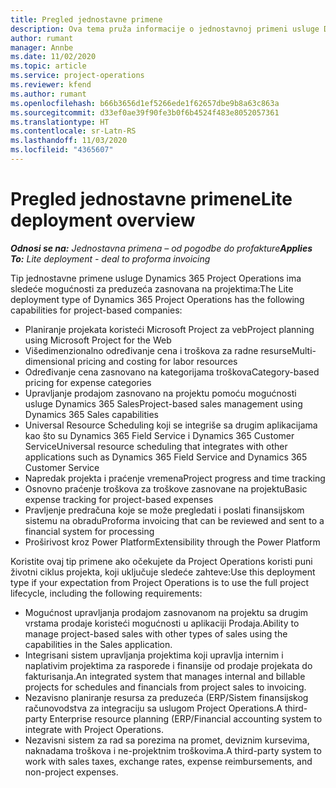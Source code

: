 ```yaml
---
title: Pregled jednostavne primene
description: Ova tema pruža informacije o jednostavnoj primeni usluge Dynamics 365 Project Operations.
author: rumant
manager: Annbe
ms.date: 11/02/2020
ms.topic: article
ms.service: project-operations
ms.reviewer: kfend
ms.author: rumant
ms.openlocfilehash: b66b3656d1ef5266ede1f62657dbe9b8a63c863a
ms.sourcegitcommit: d33ef0ae39f90fe3b0f6b4524f483e8052057361
ms.translationtype: HT
ms.contentlocale: sr-Latn-RS
ms.lasthandoff: 11/03/2020
ms.locfileid: "4365607"
---
```

# <a name="lite-deployment-overview"></a><span data-ttu-id="576c6-103">Pregled jednostavne primene</span><span class="sxs-lookup"><span data-stu-id="576c6-103">Lite deployment overview</span></span>

<span data-ttu-id="576c6-104">_**Odnosi se na:** Jednostavna primena – od pogodbe do profakture_</span><span class="sxs-lookup"><span data-stu-id="576c6-104">_**Applies To:** Lite deployment - deal to proforma invoicing_</span></span>

<span data-ttu-id="576c6-105">Tip jednostavne primene usluge Dynamics 365 Project Operations ima sledeće mogućnosti za preduzeća zasnovana na projektima:</span><span class="sxs-lookup"><span data-stu-id="576c6-105">The Lite deployment type of Dynamics 365 Project Operations has the following capabilities for project-based companies:</span></span>

- <span data-ttu-id="576c6-106">Planiranje projekata koristeći Microsoft Project za veb</span><span class="sxs-lookup"><span data-stu-id="576c6-106">Project planning using Microsoft Project for the Web</span></span>
- <span data-ttu-id="576c6-107">Višedimenzionalno određivanje cena i troškova za radne resurse</span><span class="sxs-lookup"><span data-stu-id="576c6-107">Multi-dimensional pricing and costing for labor resources</span></span>
- <span data-ttu-id="576c6-108">Određivanje cena zasnovano na kategorijama troškova</span><span class="sxs-lookup"><span data-stu-id="576c6-108">Category-based pricing for expense categories</span></span>
- <span data-ttu-id="576c6-109">Upravljanje prodajom zasnovano na projektu pomoću mogućnosti usluge Dynamics 365 Sales</span><span class="sxs-lookup"><span data-stu-id="576c6-109">Project-based sales management using Dynamics 365 Sales capabilities</span></span>
- <span data-ttu-id="576c6-110">Universal Resource Scheduling koji se integriše sa drugim aplikacijama kao što su Dynamics 365 Field Service i Dynamics 365 Customer Service</span><span class="sxs-lookup"><span data-stu-id="576c6-110">Universal resource scheduling that integrates with other applications such as Dynamics 365 Field Service and Dynamics 365 Customer Service</span></span>
- <span data-ttu-id="576c6-111">Napredak projekta i praćenje vremena</span><span class="sxs-lookup"><span data-stu-id="576c6-111">Project progress and time tracking</span></span>
- <span data-ttu-id="576c6-112">Osnovno praćenje troškova za troškove zasnovane na projektu</span><span class="sxs-lookup"><span data-stu-id="576c6-112">Basic expense tracking for project-based expenses</span></span>
- <span data-ttu-id="576c6-113">Pravljenje predračuna koje se može pregledati i poslati finansijskom sistemu na obradu</span><span class="sxs-lookup"><span data-stu-id="576c6-113">Proforma invoicing that can be reviewed and sent to a financial system for processing</span></span>
- <span data-ttu-id="576c6-114">Proširivost kroz Power Platform</span><span class="sxs-lookup"><span data-stu-id="576c6-114">Extensibility through the Power Platform</span></span>

<span data-ttu-id="576c6-115">Koristite ovaj tip primene ako očekujete da Project Operations koristi puni životni ciklus projekta, koji uključuje sledeće zahteve:</span><span class="sxs-lookup"><span data-stu-id="576c6-115">Use this deployment type if your expectation from Project Operations is to use the full project lifecycle, including the following requirements:</span></span>

- <span data-ttu-id="576c6-116">Mogućnost upravljanja prodajom zasnovanom na projektu sa drugim vrstama prodaje koristeći mogućnosti u aplikaciji Prodaja.</span><span class="sxs-lookup"><span data-stu-id="576c6-116">Ability to manage project-based sales with other types of sales using the capabilities in the Sales application.</span></span>
- <span data-ttu-id="576c6-117">Integrisani sistem upravljanja projektima koji upravlja internim i naplativim projektima za rasporede i finansije od prodaje projekata do fakturisanja.</span><span class="sxs-lookup"><span data-stu-id="576c6-117">An integrated system that manages internal and billable projects for schedules and financials from project sales to invoicing.</span></span>
- <span data-ttu-id="576c6-118">Nezavisno planiranje resursa za preduzeća (ERP/Sistem finansijskog računovodstva za integraciju sa uslugom Project Operations.</span><span class="sxs-lookup"><span data-stu-id="576c6-118">A third-party Enterprise resource planning (ERP/Financial accounting system to integrate with Project Operations.</span></span>
- <span data-ttu-id="576c6-119">Nezavisni sistem za rad sa porezima na promet, deviznim kursevima, naknadama troškova i ne-projektnim troškovima.</span><span class="sxs-lookup"><span data-stu-id="576c6-119">A third-party system to work with sales taxes, exchange rates, expense reimbursements, and non-project expenses.</span></span>
